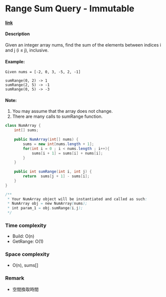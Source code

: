 # Range Sum Query - Immutable

#### [link](https://leetcode.com/problems/range-sum-query-immutable/) 

#### Description
Given an integer array nums, find the sum of the elements between indices i and j (i ≤ j), inclusive.

#### Example:
```
Given nums = [-2, 0, 3, -5, 2, -1]

sumRange(0, 2) -> 1
sumRange(2, 5) -> -1
sumRange(0, 5) -> -3
```

#### Note:
1. You may assume that the array does not change.
2. There are many calls to sumRange function.


```java
class NumArray {
    int[] sums;
    
    public NumArray(int[] nums) {
        sums = new int[nums.length + 1];
        for(int i = 0 ; i < nums.length ; i++){
            sums[i + 1] = sums[i] + nums[i];
        }
    }
    
    public int sumRange(int i, int j) {
        return  sums[j + 1] - sums[i];
    }
}

/**
 * Your NumArray object will be instantiated and called as such:
 * NumArray obj = new NumArray(nums);
 * int param_1 = obj.sumRange(i,j);
 */
```

### Time complexity
* Build: O(n)
* GetRange: O(1)
### Space complexity
* O(n), sums[]
### Remark
* 空間換取時間